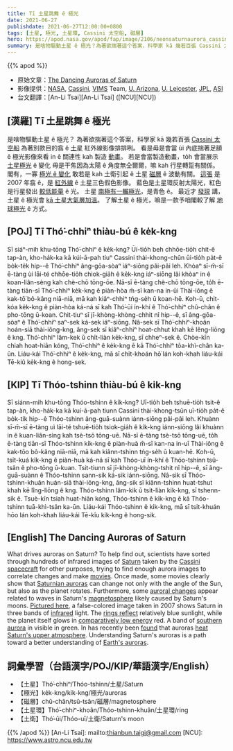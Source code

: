 ```yaml
---
title: Tī 土星跳舞 ê 極光
date: 2021-06-27
publishdate: 2021-06-27T12:00:00+0800
tags: [土星, 極光, 土星環, Cassini 太空船, 磁層]
hero: https://apod.nasa.gov/apod/fap/image/2106/neonsaturnaurora_cassini_1080.jpg
summary: 是啥物驅動土星 ê 極光？為著欲揣著這个答案，科學家 kā 幾若百張 Cassini 太空船為著別款目的翕 ê 土星紅外線影像排排咧。
---
```


{{% apod %}}

- 原始文章：[The Dancing Auroras of Saturn](https://apod.nasa.gov/apod/ap210627.html)
- 影像提供：[NASA](http://www.nasa.gov/), [Cassini](https://solarsystem.nasa.gov/missions/cassini/overview/), [VIMS](https://solarsystem.nasa.gov/missions/cassini/mission/spacecraft/cassini-orbiter/visible-and-infrared-mapping-spectrometer/) Team, [U. Arizona](https://www.lpl.arizona.edu/missions/cassini-vims), [U. Leicester](https://le.ac.uk/physics), [JPL](https://www.jpl.nasa.gov/), [ASI](https://www.asi.it/en/)
- 台文翻譯：[An-Li Tsai][An-Li Tsai] ([NCU][NCU])

## [漢羅] Tī 土星跳舞 ê 極光
是啥物驅動土星 ê 極光？
為著欲揣著這个答案，科學家 kā 幾若百張 [Cassini 太空船][Cassini spacecraft] 為著別款目的翕 ê [土星][Saturn] 紅外線影像排排咧。
看是毋是會當 ùi 內底揣著足額 ê 極光影像來看 in ê 關連性 kah 製造 [動畫][movies]。
若是會當製造動畫，to̍h 會當展示 [土星極光][Saturnian auroras] ê 變化 毋是干焦因為太陽 ê 角度無仝爾爾，嘛 kah 行星轉踅有關係。
閣有，一寡 [極光 ê 變化][auroral changes] 敢若是 kah 土衛引起 ê 土星 [磁層][magnetosphere] ê 波動有關。
[這張][Pictured here] 是 2007 年翕 ê，是 [紅外線][infrared] ê 土星三色假色影像。
藍色是土星環反射太陽光，紅色是行星發出 [較低能量][comparatively low energy] ê 光。
土星 [南極有一輾極光][southern aurora]，是青色 ê。
最近才 [發現][found] 講，土星 ê 極光會 [kā 土星大氣層加溫][heat Saturn's upper atmosphere]。
了解土星 ê 極光，嘛是一款予咱閣較了解 [地球極光][Earth's auroras] ê 方式。

## [POJ] Tī Thó͘-chhiⁿ thiàu-bú ê ke̍k-kng
Sī siáⁿ-mih khu-tōng Thó͘-chhiⁿ ê ke̍k-kng?
Ūi-tio̍h beh chhōe-tio̍h chit-ê tap-àn, kho-ha̍k-ka kā kúi-ā-pah tiuⁿ Cassini thài-khong-chûn ūi-tio̍h pa̍t-ê bo̍k-te̍k hip--ê Thó͘-chhiⁿ âng-gōa-sòaⁿ iáⁿ-siōng pâi-pâi leh.
Khòaⁿ sī-m̄-sī ē-tàng ùi lāi-té chhōe-tio̍h chiok-gia̍h ê ke̍k-kng iáⁿ-siōng lâi khòaⁿ in ê koan-liân-sèng kah chè-chō tōng-ōe.
Nā-sī ē-tàng chè-chō tōng-ōe, to̍h ē-tàng tiān-sī Thó͘-chhiⁿ ke̍k-kng ê piàn-hòa m̄-sī kan-na in-ūi Thài-iông ê kak-tō͘ bô-kâng niā-niā, mā kah kiâⁿ-chhiⁿ tńg-se̍h ū koan-hē.
Koh-ū, chi̍t-kóa ke̍k-kng ê piàn-hòa ká-ná sī kah Thó͘-ūi ín-khí ê Thó͘-chhiⁿ chû-chân ê pho-tōng ū-koan.
Chit-tiuⁿ sī jī-khòng-khòng-chhit nî hip--ê, sī âng-gōa-sòaⁿ ê Thó͘-chhiⁿ saⁿ-sek ká-sek iáⁿ-siōng.
Nâ-sek sī Thó͘-chhiⁿ-khoân hoán-siā thài-iông-kng, âng-sek sī kiâⁿ-chhiⁿ hoat-chhut khah kē lêng-liōng ê kng.
Thó͘-chhiⁿ lâm-kek ū chi̍t-liàn ke̍k-kng, sī chheⁿ-sek ê.
Chòe-kīn chiah hoat-hiān kóng, Thó͘-chhiⁿ ê ke̍k-kng ē kā Thó͘-chhiⁿ tōa-khì-chân ka-ūn.
Liáu-kái Thó͘-chhiⁿ ê ke̍k-kng, mā sī chi̍t-khoán hō͘ lán koh-khah liáu-kái Tē-kiû ke̍k-kng ê hong-sek.

## [KIP]  Tī Thóo-tshinn thiàu-bú ê ki̍k-kng
Sī siánn-mih khu-tōng Thóo-tshinn ê ki̍k-kng?
Uī-tio̍h beh tshuē-tio̍h tsit-ê tap-àn, kho-ha̍k-ka kā kuí-ā-pah tiunn Cassini thài-khong-tsûn uī-tio̍h pa̍t-ê bo̍k-ti̍k hip--ê Thóo-tshinn âng-guā-suànn iánn-siōng pâi-pâi leh.
Khuànn sī-m̄-sī ē-tàng uì lāi-té tshuē-tio̍h tsiok-gia̍h ê ki̍k-kng iánn-siōng lâi khuànn in ê kuan-liân-sìng kah tsè-tsō tōng-uē.
Nā-sī ē-tàng tsè-tsō tōng-uē, to̍h ē-tàng tiān-sī Thóo-tshinn ki̍k-kng ê piàn-huà m̄-sī kan-na in-uī Thài-iông ê kak-tōo bô-kâng niā-niā, mā kah kiânn-tshinn tńg-se̍h ū kuan-hē.
Koh-ū, tsi̍t-kuá ki̍k-kng ê piàn-huà ká-ná sī kah Thóo-uī ín-khí ê Thóo-tshinn tsû-tsân ê pho-tōng ū-kuan.
Tsit-tiunn sī jī-khòng-khòng-tshit nî hip--ê, sī âng-guā-suànn ê Thóo-tshinn sann-sik ká-sik iánn-siōng.
Nâ-sik sī Thóo-tshinn-khuân huán-siā thài-iông-kng, âng-sik sī kiânn-tshinn huat-tshut khah kē lîng-liōng ê kng.
Thóo-tshinn lâm-kik ū tsi̍t-liàn ki̍k-kng, sī tshenn-sik ê.
Tsuè-kīn tsiah huat-hiān kóng, Thóo-tshinn ê ki̍k-kng ē kā Thóo-tshinn tuā-khì-tsân ka-ūn.
Liáu-kái Thóo-tshinn ê ki̍k-kng, mā sī tsi̍t-khuán hōo lán koh-khah liáu-kái Tē-kîu ki̍k-kng ê hong-sik.

## [English] The Dancing Auroras of Saturn
What drives auroras on Saturn?
To help find out, scientists have sorted through hundreds of infrared images of [Saturn][Saturn] taken by the [Cassini spacecraft][Cassini spacecraft] for other purposes, trying to find enough aurora images to correlate changes and make [movies][movies].
Once made, some movies clearly show that [Saturnian auroras][Saturnian auroras] can change not only with the angle of the Sun, but also as the planet rotates.
Furthermore, some [auroral changes][auroral changes] appear related to waves in Saturn's [magnetosphere][magnetosphere] likely caused by Saturn's moons.
[Pictured here][Pictured here], a false-colored image taken in 2007 shows Saturn in three bands of [infrared][infrared] light.
The [rings reflect][rings reflect] relatively blue sunlight, while the planet itself glows in [comparatively low energy][comparatively low energy] red.
A band of [southern aurora][southern aurora] in visible in green.
In has recently been [found][found] that auroras [heat Saturn's upper atmosphere][heat Saturn's upper atmosphere].
Understanding Saturn's auroras is a path toward a better understanding of [Earth's auroras][Earth's auroras].

## 詞彙學習（台語漢字/POJ/KIP/華語漢字/English）

- 【土星】Thó͘-chhiⁿ/Thóo-tshinn/土星/Saturn
- 【極光】ke̍k-kng/ki̍k-kng/極光/auroras
- 【磁層】chû-chân/tsû-tsân/磁層/magnetosphere
- 【土星環】Thó͘-chhiⁿ-khoân/Thóo-tshinn-khuân/土星環/ring
- 【土衛】Thó͘-ūi/Thóo-uī/土衛/Saturn's moon


{{% /apod %}}
[An-Li Tsai]: mailto:thianbun.taigi@gmail.com
[NCU]: https://www.astro.ncu.edu.tw


[Saturn]:https://solarsystem.nasa.gov/planets/saturn/overview/
[Cassini spacecraft]:https://www.esa.int/Science_Exploration/Space_Science/Cassini-Huygens/Cassini_spacecraft
[movies]:http://www.youtube.com/watch?v=fzwiTspxtrg
[Saturnian auroras]:https://apod.nasa.gov/apod/fap/ap081119.html
[auroral changes]:https://www.youtube.com/watch?v=7AmyfuJDMlY
[magnetosphere]:https://en.wikipedia.org/wiki/Magnetosphere
[Pictured here]:https://photojournal.jpl.nasa.gov/catalog/PIA13402
[infrared]:https://science.nasa.gov/ems/07_infraredwaves
[rings reflect]:https://apod.nasa.gov/apod/fap/ap160313.html
[comparatively low energy]:https://pbs.twimg.com/media/BUCOEePIcAAht9h.jpg
[southern aurora]:https://apod.nasa.gov/apod/fap/ap050222.html
[found]:https://ui.adsabs.harvard.edu/abs/2020NatAs...4..872B/abstract
[heat Saturn's upper atmosphere]:https://www.quantamagazine.org/cassini-data-solves-jupiter-and-saturns-energy-mystery-20210622/
[Earth's auroras]:https://apod.nasa.gov/apod/fap/ap100701.html
